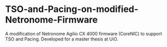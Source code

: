 # TSO-and-Pacing-on-modified-Netronome-Firmware
A modification of Netronome Agilio CX 4000 firmware (CoreNIC) to support TSO and Pacing. Developed for a master thesis at UiO.
